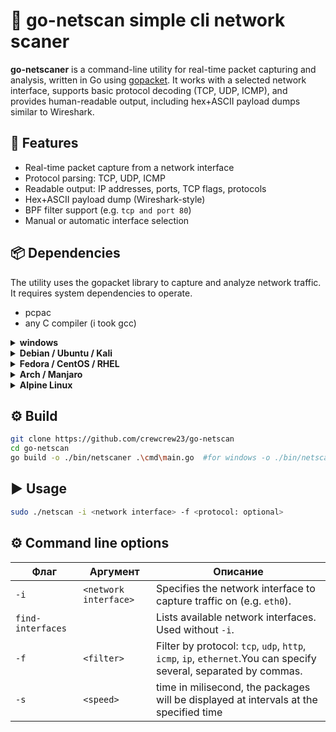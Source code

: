 # 🧵 go-netscan simple cli network scaner
**go-netscaner** is a command-line utility for real-time packet capturing and analysis, written in Go using [gopacket](https://github.com/google/gopacket). It works with a selected network interface, supports basic protocol decoding (TCP, UDP, ICMP), and provides human-readable output, including hex+ASCII payload dumps similar to Wireshark.

## 🚀 Features
- Real-time packet capture from a network interface
- Protocol parsing: TCP, UDP, ICMP
- Readable output: IP addresses, ports, TCP flags, protocols
- Hex+ASCII payload dump (Wireshark-style)
- BPF filter support (e.g. `tcp and port 80`)
- Manual or automatic interface selection

## 📦 Dependencies
The utility uses the gopacket library to capture and analyze network traffic. It requires system dependencies to operate.
- pcpac
- any C compiler (i took gcc)
<details> <summary><strong>windows</strong></summary>
  <li>Install <a href="https://npcap.com/" >Npcap</a> (be sure to select the "WinPcap API-compatible Mode" option).</li>

</details>

<details> <summary><strong>Debian / Ubuntu / Kali</strong></summary>

```
sudo apt update
sudo apt install libpcap-dev
```
</details><details> <summary><strong>Fedora / CentOS / RHEL</strong></summary>

```
sudo dnf install libpcap-devel
```
</details> <details> <summary><strong>Arch / Manjaro</strong></summary>

```
sudo pacman -S libpcap
```

</details> <details> <summary><strong>Alpine Linux</strong></summary>

```
apk add libpcap-dev
```
</details>

## ⚙️ Build
```bash
git clone https://github.com/crewcrew23/go-netscan
cd go-netscan
go build -o ./bin/netscaner .\cmd\main.go  #for windows -o ./bin/netscaner.exe
```


## ▶️ Usage
```bash
sudo ./netscan -i <network interface> -f <protocol: optional>
```

## ⚙️ Command line options

| Флаг         | Аргумент       | Описание                                                                 |
|--------------|----------------|--------------------------------------------------------------------------|
| `-i`         | `<network interface>`  | Specifies the network interface to capture traffic on (e.g. `eth0`).     |
| `find-interfaces` |              | Lists available network interfaces. Used without `-i`.   |
| `-f`         | `<filter>`     | Filter by protocol: `tcp`, `udp`, `http`, `icmp`, `ip`, `ethernet`.You can specify several, separated by commas. |
| `-s`         | `<speed>`     | time in milisecond, the packages will be displayed at intervals at the specified time |

